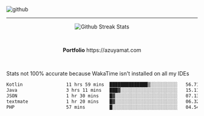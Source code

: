 ![github](https://media.discordapp.net/attachments/881363147364118528/1142610121697021952/background.png?width=1000&height=300)<br>
___
<p align="center">
  <img alt="Github Streak Stats" src="https://streak-stats.demolab.com?user=Azuyamat&theme=transparent&hide_border=true"/>
</p><br>
<p align="center">
      <strong>Portfolio</strong> https://azuyamat.com
</p><br>

Stats not 100% accurate because WakaTime isn't installed on all my IDEs
<!--START_SECTION:waka-->

```txt
Kotlin                11 hrs 59 mins  ██████████████▒░░░░░░░░░░   56.71 %
Java                  3 hrs 11 mins   ███▓░░░░░░░░░░░░░░░░░░░░░   15.11 %
JSON                  1 hr 30 mins    █▓░░░░░░░░░░░░░░░░░░░░░░░   07.13 %
textmate              1 hr 20 mins    █▓░░░░░░░░░░░░░░░░░░░░░░░   06.32 %
PHP                   57 mins         █░░░░░░░░░░░░░░░░░░░░░░░░   04.54 %
```

<!--END_SECTION:waka-->
